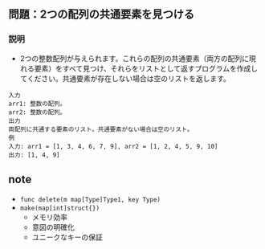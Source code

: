 ## 問題：2つの配列の共通要素を見つける
### 説明
* 2つの整数配列が与えられます。これらの配列の共通要素（両方の配列に現れる要素）をすべて見つけ、それらをリストとして返すプログラムを作成してください。共通要素が存在しない場合は空のリストを返します。

```
入力
arr1: 整数の配列。
arr2: 整数の配列。
出力
両配列に共通する要素のリスト。共通要素がない場合は空のリスト。
例
入力: arr1 = [1, 3, 4, 6, 7, 9], arr2 = [1, 2, 4, 5, 9, 10]
出力: [1, 4, 9]
```

## note
- `func delete(m map[Type]Type1, key Type)`
- `make(map[int]struct{})`
    * メモリ効率
    * 意図の明確化
    * ユニークなキーの保証
